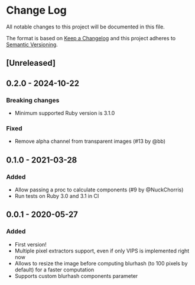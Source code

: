 # Change Log
All notable changes to this project will be documented in this file.

The format is based on [Keep a Changelog](http://keepachangelog.com/)
and this project adheres to [Semantic Versioning](http://semver.org/).

## [Unreleased]

## 0.2.0 - 2024-10-22

### Breaking changes

- Minimum supported Ruby version is 3.1.0

### Fixed

- Remove alpha channel from transparent images (#13 by @bb)

## 0.1.0 - 2021-03-28

### Added

- Allow passing a proc to calculate components (#9 by @NuckChorris)
- Run tests on Ruby 3.0 and 3.1 in CI

###

## 0.0.1 - 2020-05-27

### Added

- First version!
- Multiple pixel extractors support, even if only VIPS is implemented right now
- Allows to resize the image before computing blurhash (to 100 pixels by default) for a faster computation
- Supports custom blurhash components parameter
